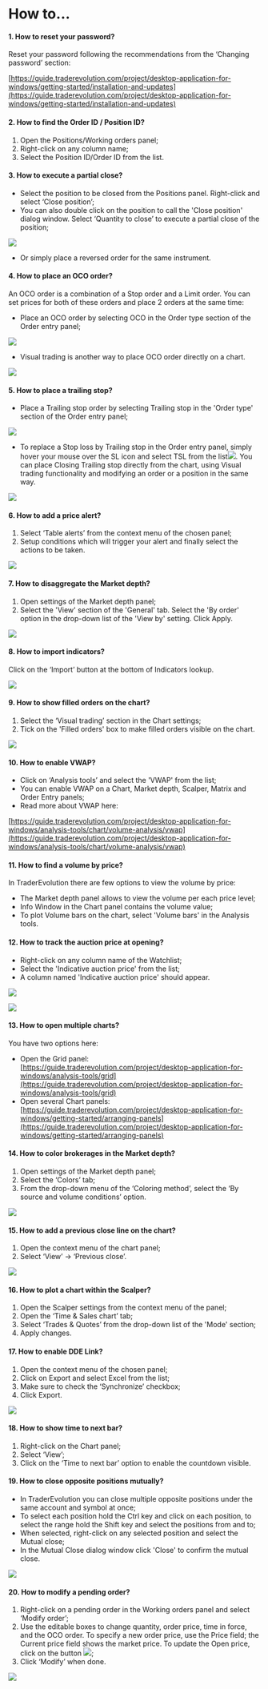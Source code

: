# How to...

#### **1. How to reset your password?**

Reset your password following the recommendations from the ‘Changing password’ section: 

[https://guide.traderevolution.com/project/desktop-application-for-windows/getting-started/installation-and-updates](https://guide.traderevolution.com/project/desktop-application-for-windows/getting-started/installation-and-updates)

#### **2. How to find the Order ID / Position ID?**

1. Open the Positions/Working orders panel;
2. Right-click on any column name;
3. Select the Position ID/Order ID from the list.

#### **3. How to execute a partial close?**

* Select the position to be closed from the Positions panel. Right-click and select ‘Close position’;
* You can also double click on the position to call the 'Close position' dialog window. Select ‘Quantity to close’ to execute a partial close of the position;

![](../../.gitbook/assets/partial-close.jpg)

* Or simply place a reversed order for the same instrument.

#### **4. How to place an OCO order?**

An OCO order is a combination of a Stop order and a Limit order. You can set prices for both of these orders and place 2 orders at the same time:

* Place an OCO order by selecting OCO in the Order type section of the Order entry panel;

![](../../.gitbook/assets/oco.jpg)

* Visual trading is another way to place OCO order directly on a chart.

![](https://lh4.googleusercontent.com/ytScEA_E9yXrIHL8oQ13B_ws1mqopYafo_nSodKi96ll3MAMRWjuz_PApgHuk2EuV0tb-JrAOekhL-YJOSvZm7WnmZf9Haefnb8Fieol4lWkRkMlvk-hFYbGWeWcMm1xBpbHLGB9)

#### **5. How to place a trailing stop?**

* Place a Trailing stop order by selecting Trailing stop in the 'Order type' section of the Order entry panel;

![](../../.gitbook/assets/trailing-stop.jpg)

* To replace a Stop loss by Trailing stop in the Order entry panel, simply hover your mouse over the SL icon and select TSL from the list![](https://lh6.googleusercontent.com/Bk8aTOxOW_t24Q3qk4n6JbU4bNNGGCA7xlKgA28KxFUeIQJrHUkQNFsjby8Fc8ImPF-abBz6P7Z9A-ylyeGR6R3bLlAe_PoJ9PEEnMdkKid3o04w9NNF1LQtMsT8a-K2wkPBb371). You can place Closing Trailing stop directly from the chart, using Visual trading functionality and modifying an order or a position in the same way.

![](../../.gitbook/assets/tsl-new.png)

#### **6. How to add a price alert?**

1. Select ‘Table alerts’ from the context menu of the chosen panel;
2. Setup conditions which will trigger your alert and finally select the actions to be taken.

![](../../.gitbook/assets/alerts-with-cond.png)

#### **7. How to disaggregate the Market depth?**

1. Open settings of the Market depth panel;
2. Select the 'View' section of the 'General' tab. Select the 'By order' option in the drop-down list of the 'View by' setting. Click Apply.  

![](../../.gitbook/assets/market-depth.jpg)

#### **8. How to import indicators?**

Click on the ‘Import’ button at the bottom of Indicators lookup.

![](../../.gitbook/assets/import.jpg)

#### **9. How to show filled orders on the chart?**

1. Select the ‘Visual trading’ section in the Chart settings;
2. Tick on the 'Filled orders' box to make filled orders visible on the chart.

![](../../.gitbook/assets/visual-trading.jpg)

#### **10. How to enable VWAP?**

* Click on ‘Analysis tools’ and select the 'VWAP' from the list;
* You can enable VWAP on a Chart, Market depth, Scalper, Matrix and Order Entry panels;
* Read more about VWAP here: 

[https://guide.traderevolution.com/project/desktop-application-for-windows/analysis-tools/chart/volume-analysis/vwap](https://guide.traderevolution.com/project/desktop-application-for-windows/analysis-tools/chart/volume-analysis/vwap)

#### **11. How to find a volume by price?**

In TraderEvolution there are few options to view the volume by price:

* The Market depth panel allows to view the volume per each price level;
* Info Window in the Chart panel contains the volume value;
* To plot Volume bars on the chart, select 'Volume bars' in the Analysis tools.

#### **12. How to track the auction price at opening?**

* Right-click on any column name of the Watchlist;
* Select the 'Indicative auction price' from the list;
* A column named 'Indicative auction price' should appear.

![](../../.gitbook/assets/watchlist.jpg)

![](https://lh3.googleusercontent.com/CJPwdO9HmzewtURjifG9vPc92tDHESY4VoU7dISyyOaTdSdYjJNbxTh-l2L_NK9HUkUk_DgmtZsoEvbvvL6-G_BOK_ti4ZuVJQDhNQljwgr4Y6TIMhhN3SqNvkkmRBS8jYd9slvx)

#### **13. How to open multiple charts?**

You have two options here:

* Open the Grid panel: [https://guide.traderevolution.com/project/desktop-application-for-windows/analysis-tools/grid](https://guide.traderevolution.com/project/desktop-application-for-windows/analysis-tools/grid)
* Open several Chart panels: [https://guide.traderevolution.com/project/desktop-application-for-windows/getting-started/arranging-panels](https://guide.traderevolution.com/project/desktop-application-for-windows/getting-started/arranging-panels)

#### **14. How to color brokerages in the Market depth?**

1. Open settings of the Market depth panel;
2. Select the ‘Colors’ tab;
3. From the drop-down menu of the ‘Coloring method’, select the ‘By source and volume conditions’ option.

![](https://lh3.googleusercontent.com/C6zxRFITXHlj4_u62caVhJvdDoxiYrL2AgMdzZ0YHAD3I6xs2iGP5gNsbjMLE-Z2e_fE72OnQErrln0cykakUsi2G33zseBojxxPUDZWlrWXt3kE2lVwWcIrmXmcUuM_J6OuTT3H)

#### **15. How to add a previous close line on the chart?**

1. Open the context menu of the chart panel;
2. Select ‘View’ -&gt; ‘Previous close’.

![](../../.gitbook/assets/prev.-close.jpg)

#### **16. How to plot a chart within the Scalper?**

1. Open the Scalper settings from the context menu of the panel;
2. Open the ‘Time & Sales chart’ tab;
3. Select ‘Trades & Quotes’ from the drop-down list of the 'Mode' section;
4. Apply changes.

#### **17. How to enable DDE Link?**

1. Open the context menu of the chosen panel;
2. Click on Export and select Excel from the list;
3. Make sure to check the ‘Synchronize’ checkbox;
4. Click Export.

![](../../.gitbook/assets/export.jpg)

#### **18. How to show time to next bar?**

1. Right-click on the Chart panel;
2. Select ‘View’;
3. Click on the ‘Time to next bar’ option to enable the countdown visible.

#### **19. How to close opposite positions mutually?**

* In TraderEvolution you can close multiple opposite positions under the same account and symbol at once;
* To select each position hold the Ctrl key and click on each position, to select the range hold the Shift key and select the positions from and to;
* When selected, right-click on any selected position and select the Mutual close;
* In the Mutual Close dialog window click 'Close' to confirm the mutual close.

![](https://lh6.googleusercontent.com/VPooOEguHb72crEZ23r9Aomfro3gPxAzSaiRZGqcYpl8g1atl8zg13Z1LXwNnB1G7wS0StNFR5yST2_8LSZ8VY7lDbFY-jDVLMVvMIFSIh73lLzp1MWTe6u46vWOISC76ee4Uhkv)

#### **20. How to modify a pending order?**

1. Right-click on a pending order in the Working orders panel and select ‘Modify order’;
2. Use the editable boxes to change quantity, order price, time in force, and the OCO order. To specify a new order price, use the Price field; the Current price field shows the market price. To update the Open price, click on the button ![](https://lh6.googleusercontent.com/jcjxIzlu77BSDSdZj5HX2Y_m_PCc8ZOrdJSD6qa4wJ_7nwFCADOPv74YxZR4zZacDQIztFLI47VD0_HpZLlFP_yCGs7bgAaTJEZ4wN8LaFVUw0XS34u1_3zS2IIrEU3rpnGzZ5Gy);
3. Click ‘Modify’ when done.

![](https://lh3.googleusercontent.com/FH7lVi_qBl_xeNjSGkRXof4Yb0J1hdpw5XDY4cwurIJSr_uG851Ty8skYywdyB-X3HbyF29h0Iu3RlKwYisE6PqIycrK7C2hnrvzjR_2Uh29pvrd297E_DRIQpV-f1Ox1NbbT1uJ)



